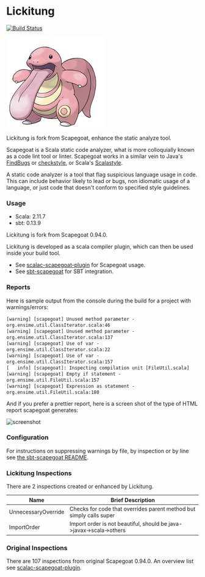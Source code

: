 Lickitung
==========

[![Build Status](https://travis-ci.org/Azard/Lickitung.svg?branch=master)](https://travis-ci.org/Azard/Lickitung)

![lickitung](./lickitung.png)

Lickitung is fork from Scapegoat, enhance the static analyze tool.

Scapegoat is a Scala static code analyzer, what is more colloquially known as a code lint tool or linter. Scapegoat works in a similar vein to Java's [FindBugs](http://findbugs.sourceforge.net/) or [checkstyle](http://checkstyle.sourceforge.net/), or Scala's [Scalastyle](https://github.com/scalastyle/scalastyle).

A static code analyzer is a tool that flag suspicious language usage in code. This can include behavior likely to lead or bugs, non idiomatic usage of a language, or just code that doesn't conform to specified style guidelines.

### Usage

* Scala: 2.11.7
* sbt: 0.13.9

Lickitung is fork from Scapegoat 0.94.0.

Lickitung is developed as a scala compiler plugin, which can then be used inside your build tool.

* See [scalac-scapegoat-plugin](https://github.com/sksamuel/scalac-scapegoat-plugin) for Scapegoat usage.
* See [sbt-scapegoat](https://github.com/sksamuel/sbt-scapegoat) for SBT integration.


### Reports

Here is sample output from the console during the build for a project with warnings/errors:

```
[warning] [scapegoat] Unused method parameter - org.ensime.util.ClassIterator.scala:46
[warning] [scapegoat] Unused method parameter - org.ensime.util.ClassIterator.scala:137
[warning] [scapegoat] Use of var - org.ensime.util.ClassIterator.scala:22
[warning] [scapegoat] Use of var - org.ensime.util.ClassIterator.scala:157
[   info] [scapegoat]: Inspecting compilation unit [FileUtil.scala]
[warning] [scapegoat] Empty if statement - org.ensime.util.FileUtil.scala:157
[warning] [scapegoat] Expression as statement - org.ensime.util.FileUtil.scala:180

```

And if you prefer a prettier report, here is a screen shot of the type of HTML report scapegoat generates:

![screenshot](./screenshot1.png)

### Configuration

For instructions on suppressing warnings by file, by inspection or by line see [the sbt-scapegoat README](https://github.com/sksamuel/sbt-scapegoat).

### Lickitung Inspections

There are 2 inspections created or enhanced by Lickitung.

|Name|Brief Description|
|----|-----------|
| UnnecessaryOverride | Checks for code that overrides parent method but simply calls super |
| ImportOrder | Import order is not beautiful, should be java->javax->scala->others |

### Original Inspections

There are 107 inspections from original Scapegoat 0.94.0. An overview list see [scalac-scapegoat-plugin](https://github.com/sksamuel/scalac-scapegoat-plugin).